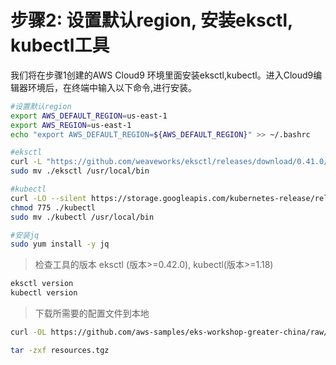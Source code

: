 # 步骤2: 设置默认region, 安装eksctl, kubectl工具

我们将在步骤1创建的AWS Cloud9 环境里面安装eksctl,kubectl。进入Cloud9编辑器环境后，在终端中输入以下命令,进行安装。

```bash
#设置默认region
export AWS_DEFAULT_REGION=us-east-1
export AWS_REGION=us-east-1
echo "export AWS_DEFAULT_REGION=${AWS_DEFAULT_REGION}" >> ~/.bashrc

#eksctl
curl -L "https://github.com/weaveworks/eksctl/releases/download/0.41.0/eksctl_Linux_amd64.tar.gz" | tar xz -C .
sudo mv ./eksctl /usr/local/bin

#kubectl
curl -LO --silent https://storage.googleapis.com/kubernetes-release/release/`curl -s https://storage.googleapis.com/kubernetes-release/release/stable.txt`/bin/linux/amd64/kubectl
chmod 775 ./kubectl
sudo mv ./kubectl /usr/local/bin

#安装jq
sudo yum install -y jq

```

>检查工具的版本 eksctl (版本>=0.42.0), kubectl(版本>=1.18)

```bash
eksctl version
kubectl version
```

> 下载所需要的配置文件到本地

```bash
curl -OL https://github.com/aws-samples/eks-workshop-greater-china/raw/master/global/2020_GCR_SZ_ContainerDay/resources.tgz

tar -zxf resources.tgz
```

